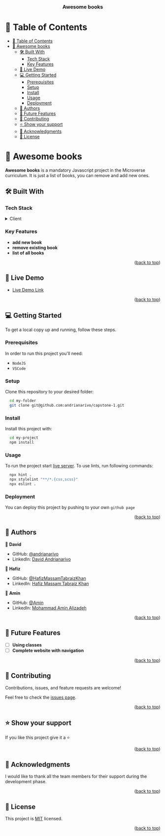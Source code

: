 <a name="readme-top"></a>

<div align="center">

  <h3><b>Awesome books</b></h3>

</div>

<!-- TABLE OF CONTENTS -->

# 📗 Table of Contents

- [📗 Table of Contents](#-table-of-contents)
- [📖 Awesome books ](#-awesome-books-)
  - [🛠 Built With ](#-built-with-)
    - [Tech Stack ](#tech-stack-)
    - [Key Features ](#key-features-)
  - [🚀 Live Demo ](#-live-demo-)
  - [💻 Getting Started ](#-getting-started-)
    - [Prerequisites](#prerequisites)
    - [Setup](#setup)
    - [Install](#install)
    - [Usage](#usage)
    - [Deployment](#deployment)
  - [👥 Authors ](#-authors-)
  - [🔭 Future Features ](#-future-features-)
  - [🤝 Contributing ](#-contributing-)
  - [⭐️ Show your support ](#️-show-your-support-)
  - [🙏 Acknowledgments ](#-acknowledgments-)
  - [📝 License ](#-license-)

<!-- PROJECT DESCRIPTION -->

# 📖 Awesome books <a name="about-project"></a>

**Awesome books** is a mandatory Javascript project in the Microverse curriculum. It is just a list of books, you can remove and add new ones.

## 🛠 Built With <a name="built-with"></a>

### Tech Stack <a name="tech-stack"></a>

<details>
  <summary>Client</summary>
  <ul>
    <li><a href="https://developer.mozilla.org/en-US/docs/Web/JavaScript">Javascript</a></li>
    <li><a href="https://getbootstrap.com/">Bootstrap</a></li>
    <li><a href="https://developer.mozilla.org/en-US/docs/Web/HTML">HTML</a></li>
  </ul>
</details>

<!-- Features -->

### Key Features <a name="key-features"></a>

- **add new book**
- **remove existing book**
- **list of all books**

<p align="right">(<a href="#readme-top">back to top</a>)</p>

<!-- LIVE DEMO -->

## 🚀 Live Demo <a name="live-demo"></a>

- [Live Demo Link](https://andrianarivo.github.io/awesome_books/)

<p align="right">(<a href="#readme-top">back to top</a>)</p>

<!-- GETTING STARTED -->

## 💻 Getting Started <a name="getting-started"></a>

To get a local copy up and running, follow these steps.

### Prerequisites

In order to run this project you'll need:

- `NodeJS`
- `VSCode`

### Setup

Clone this repository to your desired folder:

```sh
  cd my-folder
  git clone git@github.com:andrianarivo/capstone-1.git
```

### Install

Install this project with:

```sh
  cd my-project
  npm install
```

### Usage

To run the project start [live server](https://marketplace.visualstudio.com/items?itemName=ritwickdey.LiveServer). To use lints, run following
commands:

```sh
  npx hint .
  npx stylelint "**/*.{css,scss}"
  npx eslint .
```

### Deployment

You can deploy this project by pushing to your own `github page`

<p align="right">(<a href="#readme-top">back to top</a>)</p>

<!-- AUTHORS -->

## 👥 Authors <a name="authors"></a>

👤 **David**

- GitHub: [@andrianarivo](https://github.com/andrianarivo)
- LinkedIn: [David Andrianarivo](https://www.linkedin.com/in/david-andrianarivo-3692101b6/)

👤 **Hafiz**

- GitHub: [@HafizMassamTabraizKhan](https://github.com/HafizMassamTabraizKhan)
- LinkedIn: [Hafiz Massam Tabraiz Khan](https://linkedin.com/in/linkedinhandle)

👤 **Amin**

- GitHub: [@Amin](https://github.com/M-AminAlizadeh)
- LinkedIn: [Mohammad Amin Alizadeh](https://www.linkedin.com/in/m-amin-alizadeh-60a20b1b0/)

<p align="right">(<a href="#readme-top">back to top</a>)</p>

<!-- FUTURE FEATURES -->

## 🔭 Future Features <a name="future-features"></a>

- [ ] **Using classes**
- [ ] **Complete website with navigation**

<p align="right">(<a href="#readme-top">back to top</a>)</p>

<!-- CONTRIBUTING -->

## 🤝 Contributing <a name="contributing"></a>

Contributions, issues, and feature requests are welcome!

Feel free to check the [issues page](https://github.com/andrianarivo/awesome_books/issues).

<p align="right">(<a href="#readme-top">back to top</a>)</p>

<!-- SUPPORT -->

## ⭐️ Show your support <a name="support"></a>

If you like this project give it a ⭐

<p align="right">(<a href="#readme-top">back to top</a>)</p>

<!-- ACKNOWLEDGEMENTS -->

## 🙏 Acknowledgments <a name="acknowledgements"></a>

I would like to thank all the team members for their support during the development phase.

<p align="right">(<a href="#readme-top">back to top</a>)</p>

<!-- LICENSE -->

## 📝 License <a name="license"></a>

This project is [MIT](./LICENSE) licensed.

<p align="right">(<a href="#readme-top">back to top</a>)</p>
